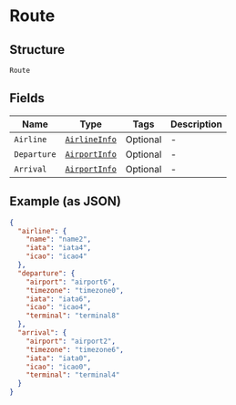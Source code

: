 
# Route

## Structure

`Route`

## Fields

| Name | Type | Tags | Description |
|  --- | --- | --- | --- |
| `Airline` | [`AirlineInfo`](../../doc/models/airline-info.md) | Optional | - |
| `Departure` | [`AirportInfo`](../../doc/models/airport-info.md) | Optional | - |
| `Arrival` | [`AirportInfo`](../../doc/models/airport-info.md) | Optional | - |

## Example (as JSON)

```json
{
  "airline": {
    "name": "name2",
    "iata": "iata4",
    "icao": "icao4"
  },
  "departure": {
    "airport": "airport6",
    "timezone": "timezone0",
    "iata": "iata6",
    "icao": "icao4",
    "terminal": "terminal8"
  },
  "arrival": {
    "airport": "airport2",
    "timezone": "timezone6",
    "iata": "iata0",
    "icao": "icao0",
    "terminal": "terminal4"
  }
}
```

